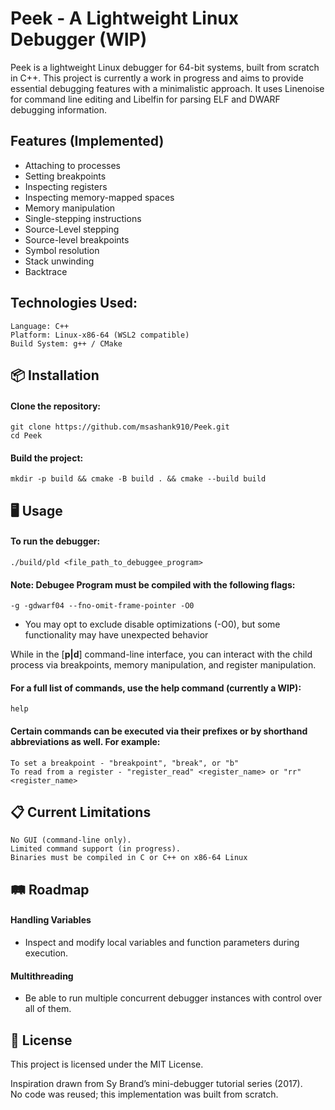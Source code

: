 # Peek - A Lightweight Linux Debugger (WIP)

Peek is a lightweight Linux debugger for 64-bit systems, built from scratch in C++. This project is currently a work in progress and aims to provide essential debugging features with a minimalistic approach. It uses Linenoise for command line editing and Libelfin for parsing ELF and DWARF debugging information.

## Features (Implemented)

- Attaching to processes
- Setting breakpoints
- Inspecting registers
- Inspecting memory-mapped spaces
- Memory manipulation
- Single-stepping instructions
- Source-Level stepping
- Source-level breakpoints
- Symbol resolution
- Stack unwinding
- Backtrace


## Technologies Used:

    Language: C++
    Platform: Linux-x86-64 (WSL2 compatible)
    Build System: g++ / CMake

## 📦 Installation

#### Clone the repository:

    git clone https://github.com/msashank910/Peek.git
    cd Peek

#### Build the project:

    mkdir -p build && cmake -B build . && cmake --build build

## 🖥 Usage

#### To run the debugger:
    
    ./build/pld <file_path_to_debuggee_program>

#### Note: Debugee Program must be compiled with the following flags:

    -g -gdwarf04 --fno-omit-frame-pointer -O0

- You may opt to exclude disable optimizations (-O0), but some functionality may have unexpected behavior

While in the [__p|d__] command-line interface, you can interact with the child process via breakpoints, memory manipulation, and register manipulation.

#### For a full list of commands, use the help command (currently a WIP):

    help

#### Certain commands can be executed via their prefixes or by shorthand abbreviations as well. For example:

    To set a breakpoint - "breakpoint", "break", or "b"
    To read from a register - "register_read" <register_name> or "rr" <register_name>

## 📋 Current Limitations

    No GUI (command-line only).
    Limited command support (in progress).
    Binaries must be compiled in C or C++ on x86-64 Linux

## 🛤 Roadmap

#### Handling Variables

- Inspect and modify local variables and function parameters during execution.

#### Multithreading

- Be able to run multiple concurrent debugger instances with control over all of them.

## 📄 License

This project is licensed under the MIT License.

Inspiration drawn from Sy Brand’s mini-debugger tutorial series (2017).  
No code was reused; this implementation was built from scratch.
